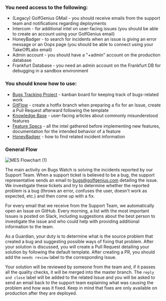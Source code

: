 ### You need access to the following:
* (Legacy) GolfGenius GMail - you should receive emails from the support team and notifications regarding deployments
* Intercom - for additional intel on user-facing issues (you should be able to create an account using your GolfGenius email)
* HoneyBadger - to search for incidents when an issue is giving an error message or an Oops page (you should be able to connect using your TakeOffLabs email)
* Admin account - you should have a "+admin" account on the production database 
* Frankfurt Database - you need an admin account on the Frankfurt DB for debugging in a sandbox environment


### You should know how to use:
* [Bugs Tracking Project](https://github.com/golfgenius/golfgenius/projects/46) - kanban board for keeping track of bugs-related work
* [GitFlow](https://danielkummer.github.io/git-flow-cheatsheet/) - create a hotfix branch when preparing a fix for an Issue, create a Pull Request afterward following the template
* [Knowledge Base](http://docs.golfgenius.com/content) - user-facing articles about commonly misunderstood features
* [Feature Specs](https://drive.google.com/drive/u/2/folders/0BwpZoxRW--QlZUd5RnVsZ0lvVWM) - all the intel gathered before implementing new features, documentation for the intended behavior of a feature
* [HoneyBadger](https://github.com/golfgenius/golfgenius/wiki/Honeybadger-search-by-params) - how to find related incident information

### General Flow

![MES Flowchart (1)](https://user-images.githubusercontent.com/16760229/78232906-3ab4b980-74d5-11ea-9988-89493133d506.png)

The main activity on Bugs Watch is solving the incidents reported by our Support Team. When a support ticket is believed to be a bug, the support representative sends an email to bugs@golfgenius.com detailing the issue. We investigate these tickets and try to determine whether the reported problem is a bug (throws an error, confuses the user, doesn't work as expected, etc.) and then come up with a fix.

For every email that we receive from the Support Team, we automatically open an Issue on GitHub. Every morning, a list with the most important Issues is posted on Slack, including suggestions about the best person to investigate the issue and who could help with providing additional information to the team.

As a Guardian, your duty is to determine what is the source problem that created a bug and suggesting possible ways of fixing that problem. After your solution is discussed, you will create a Pull Request detailing your solution by following the default template. After creating a PR, you should add the `needs review` label to the corresponding Issue.

Your solution will be reviewed by someone from the team and, if it passes all the quality checks, it will be merged into the master branch. The `reply and close` label will be added to the related Issue and you will be asked to send an email back to the support team explaining what was causing the problem and how was it fixed. Keep in mind that fixes are only available on production after they are deployed.